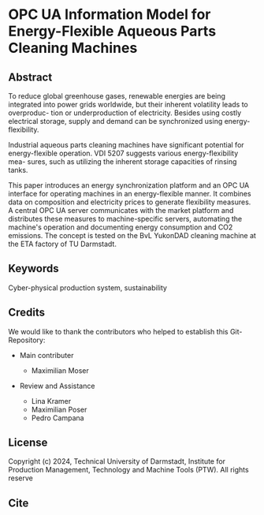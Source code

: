 # OPC UA Information Model for Energy-Flexible Aqueous Parts Cleaning Machines


## Abstract

To reduce global greenhouse gases, renewable energies are being integrated
into power grids worldwide, but their inherent volatility leads to overproduc-
tion or underproduction of electricity. Besides using costly electrical storage,
supply and demand can be synchronized using energy-flexibility.

Industrial aqueous parts cleaning machines have significant potential for
energy-flexible operation. VDI 5207 suggests various energy-flexibility mea-
sures, such as utilizing the inherent storage capacities of rinsing tanks.

This paper introduces an energy synchronization platform and an OPC UA
interface for operating machines in an energy-flexible manner. It combines data
on composition and electricity prices to generate flexibility measures. A central
OPC UA server communicates with the market platform and distributes these
measures to machine-specific servers, automating the machine's operation and
documenting energy consumption and CO2 emissions. The concept is tested on
the BvL YukonDAD cleaning machine at the ETA factory of TU Darmstadt.

## Keywords 

Cyber-physical production system, sustainability

## Credits

We would like to thank the contributors who helped to establish this Git-Repository:
- Main contributer
    - Maximilian Moser
    
- Review and Assistance
    - Lina Kramer
    - Maximilian Poser 
    - Pedro Campana

## License

Copyright (c) 2024, Technical University of Darmstadt, Institute for Production Management, Technology and Machine
Tools (PTW). All rights reserve

## Cite
